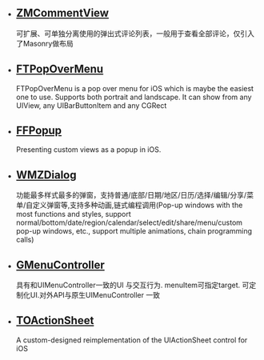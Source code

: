  * ## [ZMCommentView](https://github.com/luckyxiangfeng/ZMCommentView) 
   可扩展、可单独分离使用的弹出式评论列表，一般用于查看全部评论，仅引入了Masonry做布局
   
 *  ## [FTPopOverMenu](https://github.com/liufengting/FTPopOverMenu)
    FTPopOverMenu is a pop over menu for iOS which is maybe the easiest one to use. Supports both portrait and landscape. It can show from any UIView, any UIBarButtonItem and any CGRect
    
 *   ## [FFPopup](https://github.com/JonyFang/FFPopup)
     Presenting custom views as a popup in iOS.
     
 * ## [WMZDialog](https://github.com/wwmz/WMZDialog)
   功能最多样式最多的弹窗，支持普通/底部/日期/地区/日历/选择/编辑/分享/菜单/自定义弹窗等,支持多种动画,链式编程调用(Pop-up windows with the most functions and styles, support normal/bottom/date/region/calendar/select/edit/share/menu/custom pop-up windows, etc., support multiple animations, chain programming calls)


* ## [GMenuController](https://github.com/GIKICoder/GMenuController)
  具有和UIMenuController一致的UI 与交互行为. menuItem可指定target. 可定制化UI.对外API与原生UIMenuController 一致

* ## [TOActionSheet](https://github.com/TimOliver/TOActionSheet)
  A custom-designed reimplementation of the UIActionSheet control for iOS

<!-- * ## []() -->
